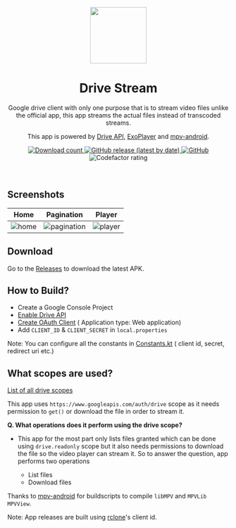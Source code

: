<p align="center">
  <img src="https://user-images.githubusercontent.com/52543663/177340758-57d2b8a6-a6a5-4b87-935a-7986384a81c0.png" align="center" width="128" />
<p>
<h1 align="center">
  Drive Stream
</h1>
<p align="center">
  Google drive client with only one purpose that is to stream video files unlike the official app,
  this app streams the actual files instead of transcoded streams.
</p>

<p align="center">
  This app is powered by <a href="https://developers.google.com/drive/api">Drive API</a>, <a href="https://github.com/google/ExoPlayer">ExoPlayer</a> and <a href="https://github.com/mpv-android">mpv-android</a>.
</p>

<div align="center">
    <a href="https://github.com/itszechs/DriveStream/releases">

  <img alt="Download count" src="https://img.shields.io/github/downloads/itszechs/DriveStream/total?style=for-the-badge">
  </a>
      <a href="https://github.com/itszechs/DriveStream/latest">
    <img alt="GitHub release (latest by date)" src="https://img.shields.io/github/v/release/itszechs/DriveStream?style=for-the-badge">
  </a>
  <a href="https://github.com/itszechs/DriveStream/blob/master/LICENSE">
    <img alt="GitHub" src="https://img.shields.io/github/license/itszechs/DriveStream?style=for-the-badge">
  </a>
  <img alt="Codefactor rating" src="https://img.shields.io/codefactor/grade/github/itszechs/DriveStream/master?style=for-the-badge">
</div>

<br>
<br>

## Screenshots

Home|Pagination|Player
:-----:|:--------------:|:-----------:|
![home](https://user-images.githubusercontent.com/52543663/174775309-a40f70b1-f66d-413e-a2e2-10392b745e11.png) | ![pagination](https://user-images.githubusercontent.com/52543663/174775303-72179030-e769-4943-ab2f-ef9851053101.png) | ![player](https://user-images.githubusercontent.com/52543663/174775314-434db667-05e0-4af7-bdf6-5e33ba6e5152.png)

## Download

Go to the [Releases](https://github.com/itsZECHS/DriveStream/releases) to download the latest APK.

## How to Build?

- Create a Google Console Project
- [Enable Drive API](https://developers.google.com/drive/api/guides/enable-drive-api#enable_the_drive_api)
- [Create OAuth Client](https://console.developers.google.com/apis/credentials/oauthclient) (
  Application type:
  Web application)
- Add `CLIENT_ID` & `CLIENT_SECRET` in `local.properties`

Note: You can configure all the constants
in [Constants.kt](https://github.com/itszechs/DriveStream/blob/master/app/src/main/java/zechs/drive/stream/utils/util/Constants.kt) (
client id, secret, redirect uri etc.)

## What scopes are used?

[List of all drive scopes](https://developers.google.com/identity/protocols/oauth2/scopes#drive)

This app uses `https://www.googleapis.com/auth/drive` scope as it needs permission to `get()` or
download the file in order to stream it.

**Q. What operations does it perform using the drive scope?**

- This app for the most part only lists files granted which can be done using `drive.readonly` scope
  but it also needs permissions to download the file so the video player can stream it. So to answer
  the question, app performs two operations

    - List files
    - Download files


Thanks to [mpv-android](https://github.com/mpv-android) for buildscripts to compile `libMPV`
and `MPVLib` `MPVView`.

Note: App releases are built using [rclone](https://github.com/rclone/rclone)'s client id.

